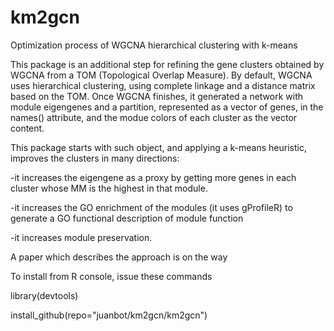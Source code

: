 # km2gcn
Optimization process of WGCNA hierarchical clustering with k-means

This package is an additional step for refining the gene clusters obtained by WGCNA from a TOM (Topological Overlap Measure). By default, WGCNA uses hierarchical clustering, using complete linkage and a distance matrix based on the TOM. Once WGCNA finishes, it generated a network with module eigengenes and a partition, represented as a vector of genes, in the names() attribute, and the modue colors of each cluster as the vector content.

This package starts with such object, and applying a k-means heuristic, improves the clusters in many directions:

-it increases the eigengene as a proxy by getting more genes in each cluster whose MM is the highest in that module.

-it increases the GO enrichment of the modules (it uses gProfileR) to generate a GO functional description of module function

-it increases module preservation.

A paper which describes the approach is on the way

To install from R console, issue these commands

library(devtools)

install_github(repo="juanbot/km2gcn/km2gcn")
